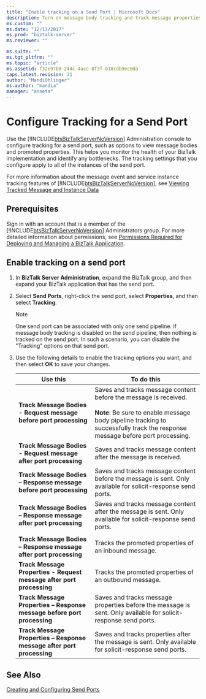 ```yaml
---
title: "Enable tracking on a Send Port | Microsoft Docs"
description: Turn on message body tracking and track message properties on a send port in BizTalk Server
ms.custom: ""
ms.date: "12/13/2017"
ms.prod: "biztalk-server"
ms.reviewer: ""

ms.suite: ""
ms.tgt_pltfrm: ""
ms.topic: "article"
ms.assetid: f32e97b0-244c-4acc-8f3f-b18cdb9ec0da
caps.latest.revision: 21
author: "MandiOhlinger"
ms.author: "mandia"
manager: "anneta"
---
```

# Configure Tracking for a Send Port
Use the [!INCLUDE[btsBizTalkServerNoVersion](../includes/btsbiztalkservernoversion-md.md)] Administration console to configure tracking for a send port, such as options to view message bodies and promoted properties. This helps you monitor the health of your BizTalk implementation and identify any bottlenecks. The tracking settings that you configure apply to all of the instances of the send port.  
  
 For more information about the message event and service instance tracking features of [!INCLUDE[btsBizTalkServerNoVersion](../includes/btsbiztalkservernoversion-md.md)], see [Viewing Tracked Message and Instance Data](../core/viewing-tracked-message-and-instance-data.md)  
  
## Prerequisites  
Sign in with an account that is a member of the [!INCLUDE[btsBizTalkServerNoVersion](../includes/btsbiztalkservernoversion-md.md)] Administrators group. For more detailed information about permissions, see [Permissions Required for Deploying and Managing a BizTalk Application](../core/permissions-required-for-deploying-and-managing-a-biztalk-application.md).  
  
## Enable tracking on a send port  
  
1.  In **BizTalk Server Administration**, expand the BizTalk group, and then expand your BizTalk application that has the send port.  
  
2.  Select **Send Ports**, right-click the send port, select **Properties**, and then select **Tracking**.  
  
    > [!NOTE]
    >  One send port can be associated with only one send pipeline. If message body tracking is disabled on the send pipeline, then nothing is tracked on the send port. In such a scenario, you can disable the "Tracking" options on that send port.  
  
3.  Use the following details to enable the tracking options you want, and then select **OK** to save your changes.  
  
    |Use this|To do this|  
    |--------------|----------------|  
    |**Track Message Bodies - Request message before port processing**|Saves and tracks message content before the message is received. <br/><br/> **Note**: Be sure to enable message body pipeline tracking to successfully track the response message before port processing.|  
    |**Track Message Bodies - Request message after port processing**|Saves and tracks message content after the message is received.|  
    |**Track Message Bodies – Response message before port processing**|Saves and tracks message content before the message is sent. Only available for solicit-response send ports.|    
    |**Track Message Bodies – Response message after port processing**|Saves and tracks message content after the message is sent. Only available for solicit-response send ports.|  
    |||
    |**Track Message Bodies – Response message after port processing**|Tracks the promoted properties of an inbound message.|  
    |**Track Message Properties - Request message after port processing**|Tracks the promoted properties of an outbound message.|  
    |**Track Message Properties – Response message before port processing**|Saves and tracks message properties before the message is sent. Only available for solicit-response send ports.|   
    |**Track Message Properties – Response message after port processing**|Saves and tracks properties after the message is sent. Only available for solicit-response send ports.|   
  
## See Also  
 [Creating and Configuring Send Ports](../core/creating-and-configuring-send-ports.md)
